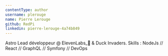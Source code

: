 ```yaml
---
contentType: author
username: plerouge
name: Pierre Lerouge
github: RedPi
linkedin: pierre-lerouge-4a74b849
---
```

Astro Lead développeur @ ElevenLabs_🚀 & Duck Invaders.
Skills : NodeJs // React // GraphQL // Symfony // DevOps
